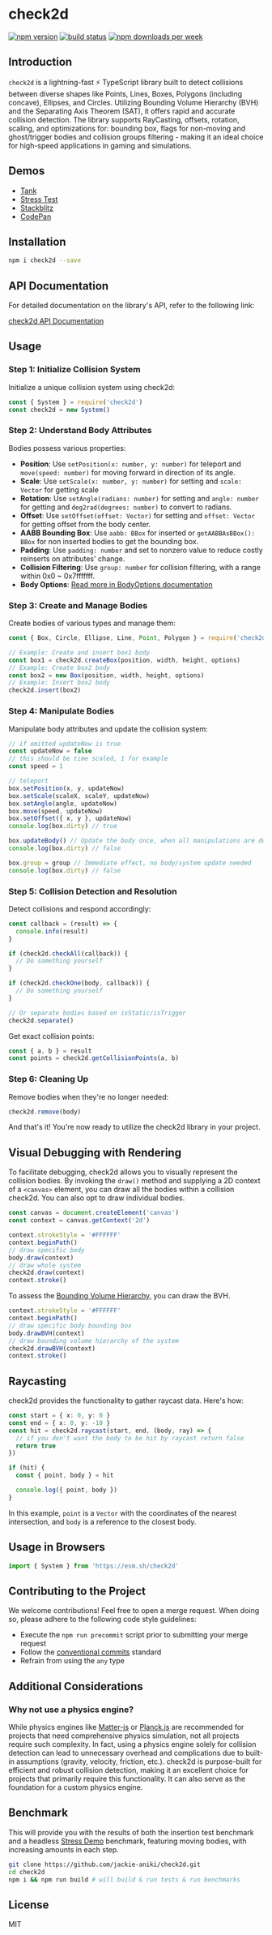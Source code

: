 # check2d

[<img src="https://img.shields.io/npm/v/check2d?style=for-the-badge&color=success" alt="npm version" />](https://www.npmjs.com/package/check2d?activeTab=versions)
[<img src="https://img.shields.io/circleci/build/github/jackie-aniki/check2d/main?style=for-the-badge" alt="build status" />](https://app.circleci.com/pipelines/github/jackie-aniki/check2d)
[<img src="https://img.shields.io/npm/dw/check2d.svg?style=for-the-badge&color=success" alt="npm downloads per week" />](https://www.npmjs.com/package/check2d)

## Introduction

`check2d` is a lightning-fast ⚡️ TypeScript library built to detect collisions between diverse shapes like Points, Lines, Boxes, Polygons (including concave), Ellipses, and Circles. Utilizing Bounding Volume Hierarchy (BVH) and the Separating Axis Theorem (SAT), it offers rapid and accurate collision detection. The library supports RayCasting, offsets, rotation, scaling, and optimizations for: bounding box, flags for non-moving and ghost/trigger bodies and collision groups filtering - making it an ideal choice for high-speed applications in gaming and simulations.

## Demos

- [Tank](https://jackie-aniki.github.io/check2d/demo/)
- [Stress Test](https://jackie-aniki.github.io/check2d/demo/?stress)
- [Stackblitz](https://stackblitz.com/edit/check2d)
- [CodePan](https://jackie-aniki.github.io/codepan/#/boilerplate/check2d?pans=console,html)

## Installation

```bash
npm i check2d --save
```

## API Documentation

For detailed documentation on the library's API, refer to the following link:

[check2d API Documentation](https://jackie-aniki.github.io/check2d/)

## Usage

### Step 1: Initialize Collision System

Initialize a unique collision system using check2d:

```ts
const { System } = require('check2d')
const check2d = new System()
```

### Step 2: Understand Body Attributes

Bodies possess various properties:

- **Position**: Use `setPosition(x: number, y: number)` for teleport and `move(speed: number)` for moving forward in direction of its angle.
- **Scale**: Use `setScale(x: number, y: number)` for setting and `scale: Vector` for getting scale
- **Rotation**: Use `setAngle(radians: number)` for setting and `angle: number` for getting and `deg2rad(degrees: number)` to convert to radians.
- **Offset**: Use `setOffset(offset: Vector)` for setting and `offset: Vector` for getting offset from the body center.
- **AABB Bounding Box**: Use `aabb: BBox` for inserted or `getAABBAsBBox(): BBox` for non inserted bodies to get the bounding box.
- **Padding**: Use `padding: number` and set to nonzero value to reduce costly reinserts on attributes' change.
- **Collision Filtering**: Use `group: number` for collision filtering, with a range within 0x0 ~ 0x7fffffff.
- **Body Options**: [Read more in BodyOptions documentation](https://jackie-aniki.github.io/check2d/interfaces/BodyOptions.html)

### Step 3: Create and Manage Bodies

Create bodies of various types and manage them:

```ts
const { Box, Circle, Ellipse, Line, Point, Polygon } = require('check2d')

// Example: Create and insert box1 body
const box1 = check2d.createBox(position, width, height, options)
// Example: Create box2 body
const box2 = new Box(position, width, height, options)
// Example: Insert box2 body
check2d.insert(box2)
```

### Step 4: Manipulate Bodies

Manipulate body attributes and update the collision system:

```ts
// if omitted updateNow is true
const updateNow = false
// this should be time scaled, 1 for example
const speed = 1

// teleport
box.setPosition(x, y, updateNow)
box.setScale(scaleX, scaleY, updateNow)
box.setAngle(angle, updateNow)
box.move(speed, updateNow)
box.setOffset({ x, y }, updateNow)
console.log(box.dirty) // true

box.updateBody() // Update the body once, when all manipulations are done
console.log(box.dirty) // false

box.group = group // Immediate effect, no body/system update needed
console.log(box.dirty) // false
```

### Step 5: Collision Detection and Resolution

Detect collisions and respond accordingly:

```ts
const callback = (result) => {
  console.info(result)
}

if (check2d.checkAll(callback)) {
  // Do something yourself
}

if (check2d.checkOne(body, callback)) {
  // Do something yourself
}

// Or separate bodies based on isStatic/isTrigger
check2d.separate()
```

Get exact collision points:

```ts
const { a, b } = result
const points = check2d.getCollisionPoints(a, b)
```

### Step 6: Cleaning Up

Remove bodies when they're no longer needed:

```ts
check2d.remove(body)
```

And that's it! You're now ready to utilize the check2d library in your project.

## Visual Debugging with Rendering

To facilitate debugging, check2d allows you to visually represent the collision bodies. By invoking the `draw()` method and supplying a 2D context of a `<canvas>` element, you can draw all the bodies within a collision check2d. You can also opt to draw individual bodies.

```ts
const canvas = document.createElement('canvas')
const context = canvas.getContext('2d')

context.strokeStyle = '#FFFFFF'
context.beginPath()
// draw specific body
body.draw(context)
// draw whole system
check2d.draw(context)
context.stroke()
```

To assess the [Bounding Volume Hierarchy](https://en.wikipedia.org/wiki/Bounding_volume_hierarchy), you can draw the BVH.

```ts
context.strokeStyle = '#FFFFFF'
context.beginPath()
// draw specific body bounding box
body.drawBVH(context)
// draw bounding volume hierarchy of the system
check2d.drawBVH(context)
context.stroke()
```

## Raycasting

check2d provides the functionality to gather raycast data. Here's how:

```ts
const start = { x: 0, y: 0 }
const end = { x: 0, y: -10 }
const hit = check2d.raycast(start, end, (body, ray) => {
  // if you don't want the body to be hit by raycast return false
  return true
})

if (hit) {
  const { point, body } = hit

  console.log({ point, body })
}
```

In this example, `point` is a `Vector` with the coordinates of the nearest intersection, and `body` is a reference to the closest body.

## Usage in Browsers

```js
import { System } from 'https://esm.sh/check2d'
```

## Contributing to the Project

We welcome contributions! Feel free to open a merge request. When doing so, please adhere to the following code style guidelines:

- Execute the `npm run precommit` script prior to submitting your merge request
- Follow the [conventional commits](https://www.conventionalcommits.org/en/v1.0.0/#summary) standard
- Refrain from using the `any` type

## Additional Considerations

### Why not use a physics engine?

While physics engines like [Matter-js](https://github.com/liabru/matter-js) or [Planck.js](https://github.com/shakiba/planck.js) are recommended for projects that need comprehensive physics simulation, not all projects require such complexity. In fact, using a physics engine solely for collision detection can lead to unnecessary overhead and complications due to built-in assumptions (gravity, velocity, friction, etc.). check2d is purpose-built for efficient and robust collision detection, making it an excellent choice for projects that primarily require this functionality. It can also serve as the foundation for a custom physics engine.

## Benchmark

This will provide you with the results of both the insertion test benchmark and a headless [Stress Demo](https://jackie-aniki.github.io/check2d/demo/?stress) benchmark, featuring moving bodies, with increasing amounts in each step.

```bash
git clone https://github.com/jackie-aniki/check2d.git
cd check2d
npm i && npm run build # will build & run tests & run benchmarks
```

## License

MIT
